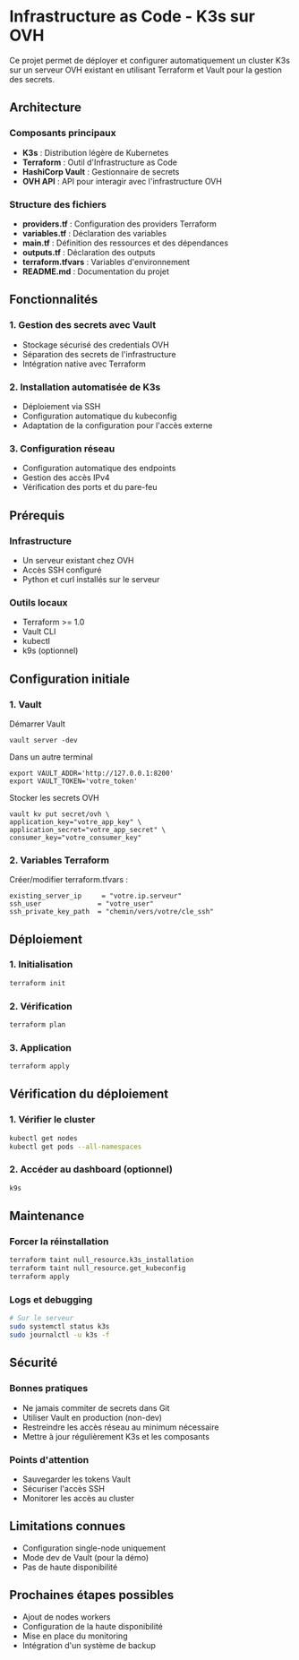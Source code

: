 # Infrastructure as Code - K3s sur OVH

Ce projet permet de déployer et configurer automatiquement un cluster K3s sur un serveur OVH existant en utilisant Terraform et Vault pour la gestion des secrets.

## Architecture

### Composants principaux
- **K3s** : Distribution légère de Kubernetes
- **Terraform** : Outil d'Infrastructure as Code
- **HashiCorp Vault** : Gestionnaire de secrets
- **OVH API** : API pour interagir avec l'infrastructure OVH

### Structure des fichiers
- **providers.tf** : Configuration des providers Terraform
- **variables.tf** : Déclaration des variables
- **main.tf** : Définition des ressources et des dépendances
- **outputs.tf** : Déclaration des outputs
- **terraform.tfvars** : Variables d'environnement
- **README.md** : Documentation du projet

## Fonctionnalités

### 1. Gestion des secrets avec Vault
- Stockage sécurisé des credentials OVH
- Séparation des secrets de l'infrastructure
- Intégration native avec Terraform

### 2. Installation automatisée de K3s
- Déploiement via SSH
- Configuration automatique du kubeconfig
- Adaptation de la configuration pour l'accès externe

### 3. Configuration réseau
- Configuration automatique des endpoints
- Gestion des accès IPv4
- Vérification des ports et du pare-feu

## Prérequis

### Infrastructure
- Un serveur existant chez OVH
- Accès SSH configuré
- Python et curl installés sur le serveur

### Outils locaux
- Terraform >= 1.0
- Vault CLI
- kubectl
- k9s (optionnel)

## Configuration initiale

### 1. Vault

Démarrer Vault
```
vault server -dev
```
Dans un autre terminal
```
export VAULT_ADDR='http://127.0.0.1:8200'
export VAULT_TOKEN='votre_token'
```
Stocker les secrets OVH
```
vault kv put secret/ovh \
application_key="votre_app_key" \
application_secret="votre_app_secret" \
consumer_key="votre_consumer_key"
```

### 2. Variables Terraform
Créer/modifier terraform.tfvars :

```hcl
existing_server_ip     = "votre.ip.serveur"
ssh_user              = "votre_user"
ssh_private_key_path  = "chemin/vers/votre/cle_ssh"
```

## Déploiement

### 1. Initialisation
```bash
terraform init
```

### 2. Vérification
```bash
terraform plan
```

### 3. Application
```bash
terraform apply
```

## Vérification du déploiement

### 1. Vérifier le cluster
```bash
kubectl get nodes
kubectl get pods --all-namespaces
```

### 2. Accéder au dashboard (optionnel)
```bash
k9s
```

## Maintenance

### Forcer la réinstallation
```bash
terraform taint null_resource.k3s_installation
terraform taint null_resource.get_kubeconfig
terraform apply
```

### Logs et debugging
```bash
# Sur le serveur
sudo systemctl status k3s
sudo journalctl -u k3s -f
```

## Sécurité

### Bonnes pratiques
- Ne jamais commiter de secrets dans Git
- Utiliser Vault en production (non-dev)
- Restreindre les accès réseau au minimum nécessaire
- Mettre à jour régulièrement K3s et les composants

### Points d'attention
- Sauvegarder les tokens Vault
- Sécuriser l'accès SSH
- Monitorer les accès au cluster

## Limitations connues
- Configuration single-node uniquement
- Mode dev de Vault (pour la démo)
- Pas de haute disponibilité

## Prochaines étapes possibles
- Ajout de nodes workers
- Configuration de la haute disponibilité
- Mise en place du monitoring
- Intégration d'un système de backup
